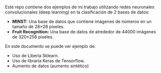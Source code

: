 Este repo contiene dos ejemplos de mi trabajo utilizando redes neuronales convolucionales (deep learning) en la clasificación de 2 bases de datos:
- **MINST:** Una base de datos que contiene imágenes de números en un tamaño de 28×28 pixeles.
- **Fruit Recognition:** Una base de datos de alrededor de 44000 imágenes de 320×258 pixeles.

En este documento se puede ver ejemplo de:
- Uso de Liberia Sklearn.
- Uso de libraría Keras de Tensorflow.
- Aumento de datos (aumento sintético)
